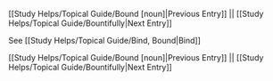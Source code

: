 [[Study Helps/Topical Guide/Bound [noun]|Previous Entry]]  ||  [[Study Helps/Topical Guide/Bountifully|Next Entry]]

 See [[Study Helps/Topical Guide/Bind, Bound|Bind]]

[[Study Helps/Topical Guide/Bound [noun]|Previous Entry]]  ||  [[Study Helps/Topical Guide/Bountifully|Next Entry]]